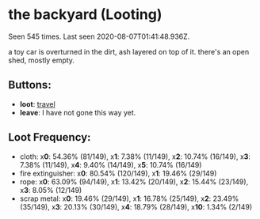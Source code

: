 # the backyard (Looting)

Seen 545 times. Last seen 2020-08-07T01:41:48.936Z.

a toy car is overturned in the dirt, ash layered on top of it. there's an open shed, mostly empty.

## Buttons:

- **loot**: [travel](travel-travel.md)
- **leave**: I have not gone this way yet.

## Loot Frequency:

  - cloth: x**0**: 54.36% (81/149), x**1**: 7.38% (11/149), x**2**: 10.74% (16/149), x**3**: 7.38% (11/149), x**4**: 9.40% (14/149), x**5**: 10.74% (16/149)
  - fire extinguisher: x**0**: 80.54% (120/149), x**1**: 19.46% (29/149)
  - rope: x**0**: 63.09% (94/149), x**1**: 13.42% (20/149), x**2**: 15.44% (23/149), x**3**: 8.05% (12/149)
  - scrap metal: x**0**: 19.46% (29/149), x**1**: 16.78% (25/149), x**2**: 23.49% (35/149), x**3**: 20.13% (30/149), x**4**: 18.79% (28/149), x**10**: 1.34% (2/149)